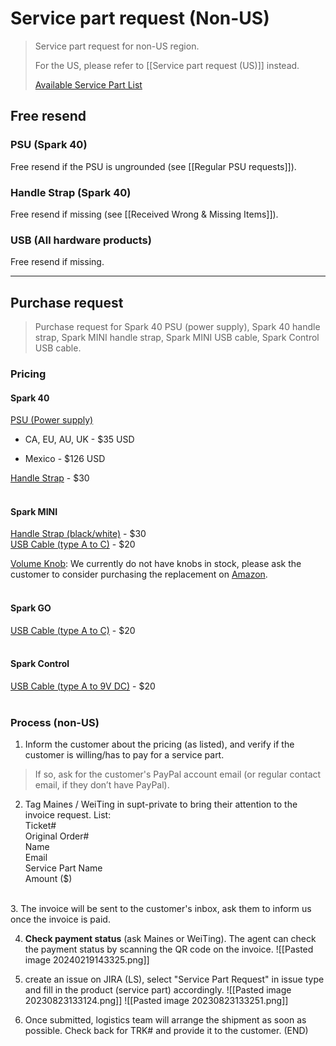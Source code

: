 # Service part request (Non-US)
> Service part request for non-US region. 
>
> For the US, please refer to [[Service part request (US)]] instead.
>
> [Available Service Part List](https://docs.google.com/spreadsheets/d/17FoJeB3ylemRhV1klgWIiOZhmh5CjZy8d6Rh_Z6uioY/edit#gid=0)

## Free resend

### PSU (Spark 40)
Free resend if the PSU is ungrounded (see [[Regular PSU requests]]). 

### Handle Strap (Spark 40)
Free resend if missing (see [[Received Wrong & Missing Items]]).

### USB (All hardware products)
Free resend if missing.

---

## Purchase request

> Purchase request for Spark 40 PSU (power supply), Spark 40 handle strap, Spark MINI handle strap, Spark MINI USB cable, Spark Control USB cable.

### Pricing

#### Spark 40
<u>PSU (Power supply)</u>

- CA, EU, AU, UK - $35 USD

- Mexico - $126 USD

<u>Handle Strap</u> - $30
<br>
<br>
#### Spark MINI
<u>Handle Strap (black/white)</u> - $30  
<u>USB Cable (type A to C)</u> - $20

<u>Volume Knob</u>:
We currently do not have knobs in stock, please ask the customer to consider purchasing the replacement on [Amazon](https://www.amazon.com/dp/B01F6XUK9G/ref=twister_B07588G6BZ?_encoding=UTF8&th=1).
<br>
<br>
#### Spark GO
<u>USB Cable (type A to C)</u> - $20
<br>
<br>
#### Spark Control
<u>USB Cable (type A to 9V DC)</u> - $20
<br>
<br>
### Process (non-US)

1. Inform the customer about the pricing (as listed), and verify if the customer is willing/has to pay for a service part. 
> 
>  If so, ask for the customer's PayPal account email (or regular contact email, if they don’t have PayPal).
>  

2. Tag Maines / WeiTing in supt-private to bring their attention to the invoice request. 
   List: 
   <br>
   Ticket#
   <br>
   Original Order#
   <br>
   Name
   <br>
   Email
   <br>
   Service Part Name 
   <br>
   Amount ($)
<br>
3. The invoice will be sent to the customer's inbox, ask them to inform us once the invoice is paid.
   
   
4. **Check payment status** (ask Maines or WeiTing). The agent can check the payment status by scanning the QR code on the invoice.
	![[Pasted image 20240219143325.png]]
 
   
5. create an issue on JIRA (LS), select "Service Part Request" in issue type and fill in the product (service part) accordingly.
	![[Pasted image 20230823133124.png]]
	![[Pasted image 20230823133251.png]]

6. Once submitted, logistics team will arrange the shipment as soon as possible. Check back for TRK# and provide it to the customer. (END)
